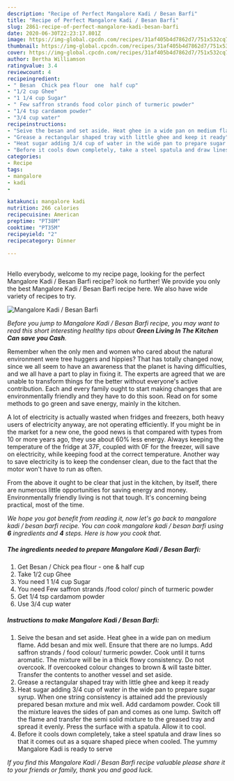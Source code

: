 ```yaml
---
description: "Recipe of Perfect Mangalore Kadi / Besan Barfi"
title: "Recipe of Perfect Mangalore Kadi / Besan Barfi"
slug: 2861-recipe-of-perfect-mangalore-kadi-besan-barfi
date: 2020-06-30T22:23:17.801Z
image: https://img-global.cpcdn.com/recipes/31af405b4d7862d7/751x532cq70/mangalore-kadi-besan-barfi-recipe-main-photo.jpg
thumbnail: https://img-global.cpcdn.com/recipes/31af405b4d7862d7/751x532cq70/mangalore-kadi-besan-barfi-recipe-main-photo.jpg
cover: https://img-global.cpcdn.com/recipes/31af405b4d7862d7/751x532cq70/mangalore-kadi-besan-barfi-recipe-main-photo.jpg
author: Bertha Williamson
ratingvalue: 3.4
reviewcount: 4
recipeingredient:
- " Besan  Chick pea flour  one  half cup"
- "1/2 cup Ghee"
- "1 1/4 cup Sugar"
- " Few saffron strands food color pinch of turmeric powder"
- "1/4 tsp cardamom powder"
- "3/4 cup water"
recipeinstructions:
- "Seive the besan and set aside. Heat ghee in a wide pan on medium flame. Add besan and mix well. Ensure that there are no lumps. Add saffron strands / food colour/ turmeric powder. Cook until it turns aromatic. The mixture will be in a thick flowy consistency. Do not overcook. If overcooked colour changes to brown &amp; will taste bitter. Transfer the contents to another vessel and set aside."
- "Grease a rectangular shaped tray with little ghee and keep it ready"
- "Heat sugar adding 3/4 cup of water in the wide pan to prepare sugar syrup. When one string consistency is attained add the previously prepared besan mxture and mix well. Add cardamom powder. Cook till the mixture leaves the sides of pan and comes as one lump. Switch off the flame and transfer the semi solid mixture to the greased tray and spread it evenly. Press the surface with a spatula. Allow it to cool."
- "Before it cools down completely, take a steel spatula and draw lines so that it comes out as a square shaped piece when cooled. The yummy Mangalore Kadi is ready to serve"
categories:
- Recipe
tags:
- mangalore
- kadi
- 

katakunci: mangalore kadi  
nutrition: 266 calories
recipecuisine: American
preptime: "PT38M"
cooktime: "PT35M"
recipeyield: "2"
recipecategory: Dinner

---
```

<br>
Hello everybody, welcome to my recipe page, looking for the perfect Mangalore Kadi / Besan Barfi recipe? look no further! We provide you only the best Mangalore Kadi / Besan Barfi recipe here. We also have wide variety of recipes to try.
<br>


![Mangalore Kadi / Besan Barfi](https://img-global.cpcdn.com/recipes/31af405b4d7862d7/751x532cq70/mangalore-kadi-besan-barfi-recipe-main-photo.jpg)

<i>Before you jump to Mangalore Kadi / Besan Barfi recipe, you may want to read this short interesting healthy tips about 
<strong>Green Living In The Kitchen Can save you Cash</strong>.</i>
</br>

Remember when the only men and women who cared about the natural environment were tree huggers and hippies? That has totally changed now, since we all seem to have an awareness that the planet is having difficulties, and we all have a part to play in fixing it. The experts are agreed that we are unable to transform things for the better without everyone's active contribution. Each and every family ought to start making changes that are environmentally friendly and they have to do this soon. Read on for some methods to go green and save energy, mainly in the kitchen.

A lot of electricity is actually wasted when fridges and freezers, both heavy users of electricity anyway, are not operating efficiently. If you might be in the market for a new one, the good news is that compared with types from 10 or more years ago, they use about 60% less energy. Always keeping the temperature of the fridge at 37F, coupled with 0F for the freezer, will save on electricity, while keeping food at the correct temperature. Another way to save electricity is to keep the condenser clean, due to the fact that the motor won't have to run as often.

From the above it ought to be clear that just in the kitchen, by itself, there are numerous little opportunities for saving energy and money. Environmentally friendly living is not that tough. It's concerning being practical, most of the time.


<i>We hope you got benefit from reading it, now let's go back to mangalore kadi / besan barfi recipe. You can cook mangalore kadi / besan barfi using <strong>6</strong> ingredients and <strong>4</strong> steps. Here is how you cook that.
</i>

##### The ingredients needed to prepare Mangalore Kadi / Besan Barfi:

1. Get  Besan / Chick pea flour - one &amp; half cup
1. Take 1/2 cup Ghee
1. You need 1 1/4 cup Sugar
1. You need  Few saffron strands /food color/ pinch of turmeric powder
1. Get 1/4 tsp cardamom powder
1. Use 3/4 cup water


##### Instructions to make Mangalore Kadi / Besan Barfi:

1. Seive the besan and set aside. Heat ghee in a wide pan on medium flame. Add besan and mix well. Ensure that there are no lumps. Add saffron strands / food colour/ turmeric powder. Cook until it turns aromatic. The mixture will be in a thick flowy consistency. Do not overcook. If overcooked colour changes to brown &amp; will taste bitter. Transfer the contents to another vessel and set aside.
1. Grease a rectangular shaped tray with little ghee and keep it ready
1. Heat sugar adding 3/4 cup of water in the wide pan to prepare sugar syrup. When one string consistency is attained add the previously prepared besan mxture and mix well. Add cardamom powder. Cook till the mixture leaves the sides of pan and comes as one lump. Switch off the flame and transfer the semi solid mixture to the greased tray and spread it evenly. Press the surface with a spatula. Allow it to cool.
1. Before it cools down completely, take a steel spatula and draw lines so that it comes out as a square shaped piece when cooled. The yummy Mangalore Kadi is ready to serve


<i>If you find this Mangalore Kadi / Besan Barfi recipe valuable please share it to your friends or family, thank you and good luck.</i>

